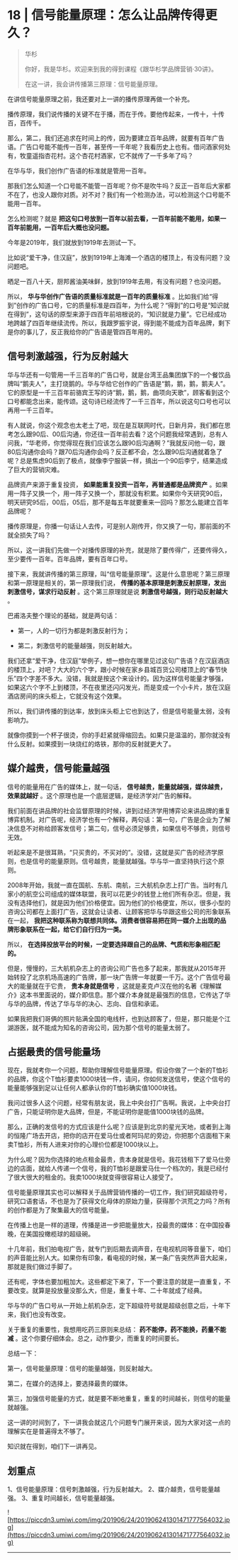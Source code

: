 # 18 | 信号能量原理：怎么让品牌传得更久？

> 华杉
> 
> 你好，我是华杉。欢迎来到我的得到课程《跟华杉学品牌营销·30讲》。
> 
> 在这一讲，我会讲传播第三原理：信号能量原理。

在讲信号能量原理之前，我还要对上一讲的播传原理再做一个补充。

播传原理，我们说传播的关键不在于播，而在于传。要他传起来，一传十，十传百，百传千。

那么，第二，我们还追求在时间上的传，因为要建立百年品牌，就要有百年广告语。广告口号能不能传一百年，甚至传一千年呢？我看历史上也有。借问酒家何处有，牧童遥指杏花村。这个杏花村酒家，它不就传了一千多年了吗？

在华与华，我们创作广告语的标准就是管用一百年。

那我们怎么知道一个口号能不能管一百年呢？你不是吹牛吗？反正一百年后大家都不在了，也没人跟你对质。对不对？我们有一个检测办法，可以检测这个口号能不能用一百年。

怎么检测呢？就是 **把这句口号放到一百年以前去看，一百年前能不能用，如果一百年前能用，一百年后大概也没问题。**

今年是2019年，我们就放到1919年去测试一下。

比如说“爱干净，住汉庭”，放到1919年上海滩一个酒店的楼顶上，有没有问题？没问题吧。

晒足一百八十天，厨邦酱油美味鲜，放到1919年去用，有没有问题？也没问题。

所以， **华与华创作广告语的质量标准就是一百年的质量标准** 。比如我们给“得到”创作的广告口号，它的质量标准是四百年，为什么呢？“得到”的口号是“知识就在得到”，这句话的原型来源于四百年前培根说的，“知识就是力量”。它已经成功地跨越了四百年继续流传。所以，我跟罗振宇说，得到能不能成为百年品牌，剩下是你的事儿了，反正我给你的广告语是管四百年用的。

## 信号刺激越强，行为反射越大

华与华还有一句管用一千三百年的广告口号，就是台湾王品集团旗下的一个餐饮品牌叫“鹅夫人”，主打烧鹅的。华与华给它创作的广告语是“鹅，鹅，鹅，鹅夫人”。它的原型是一千三百年前骆宾王写的诗“鹅，鹅，鹅，曲项向天歌”，顾客看到这个口号都能念出来，能传颂。这句诗已经流传了一千三百年，所以说这句口号也可以再用一千三百年。

有人就说，你这个观念也太老土了吧，现在是互联网时代，日新月异，我们都在思考怎么跟90后、00后沟通，你还往一百年前去看？这个问题我经常遇到，总有人问我，“华老师，你觉得现在我们应该怎么跟90后沟通啊？”我就反问他一句，跟80后沟通你会吗？跟70后沟通你会吗？反正都不会，怎么跟90后沟通就着急了呢？总是焦虑90后到了极点，就像李宁服装一样，搞出一个90后李宁，结果造成了巨大的营销灾难。

品牌资产来源于重复投资， **如果能重复投资一百年，再普通都是品牌资产** 。如果用一阵子又换一个，用一阵子又换一个，那就没有积累。如果你今天研究90后，明天研究95后，00后，05后，那不是每五年就要重来一回吗？那怎么能建立百年品牌呢？

播传原理是，你播一句话让人去传，可是别人刚传开，你又换了一句，那前面的不就全损失了吗？

所以，这一讲我们先做一个对播传原理的补充，就是除了要传得广，还要传得久，至少要传一百年。百年品牌，要有百年口号。

接下来，我就讲传播的第三原理，叫“信号能量原理”。这是什么意思呢？第三原理和第一原理是相关的，第一原理我们说， **传播的基本原理是刺激反射原理，发出刺激信号，谋求行动反射** 。这个第三原理就是说 **刺激信号越强，则行动反射越大** 。

巴甫洛夫整个理论的基础，就是两句话：

* 第一，人的一切行为都是刺激反射行为；

* 第二，刺激信号的能量越强，则反射越大。

我们还拿“爱干净，住汉庭”举例子，想一想你在哪里见过这句广告语？在汉庭酒店的楼顶上，对吧？大大的六个字，跟小时候在家乡县城百货公司楼顶上的“春节快乐”四个字差不多大。没错，我就是按这个来设计的。因为这样信号能量才够强，如果这六个字不上到楼顶，不在夜里还闪闪发光，而是变成一个小卡片，放在汉庭酒店房间的床头柜上，它就没有这个效果。

所以，我们讲传播的到达率，放到床头柜上它也到达了，但是信号能量太弱，没有影响力。

就像你摸到一个杯子很烫，你的手赶紧就得缩回去。如果只是温温的，那你就没有什么反射。如果摸到一块烧红的烙铁，那你的反射就更大了。

## 媒介越贵，信号能量越强

信号的能量用在广告的媒体上，就一句话， **信号越贵，能量就越强，媒体越贵，效果就越好** 。这个原理也是一个底层逻辑，是经济学对广告的解释。

我们前面在讲品牌的社会监督原理的时候，讲到过经济学用博弈论来讲品牌的重复博弈机制。对广告呢，经济学也有一个解释，两句话：第一句，广告是企业为了解决信息不对称给顾客发信号；第二句，信号必须足够贵，如果信号不够贵，则信号无效。

听起来是不是很耳熟，“只买贵的，不买对的”。没错，这就是买广告的经济学原则，也是信号的能量原则。信号越贵，能量就越强。华与华一直坚持执行这个原则。

2008年开始，我就一直在国航、东航、南航，三大航机杂志上打广告。当时有几家小的航空公司组成的媒体联盟，我可以花更少的钱登上他们所有杂志。但是，我没有选择他们，就是因为他们价格便宜。因为他们的价格便宜，所以，很多小型的咨询公司都在上面打广告，这就会让读者、让顾客把华与华跟这些公司的形象联系在一起， **我把这种联系称为联想共同体。消费者很容易把在同一媒介上出现的品牌形象联系在一起，给它们自行归为一类。**

所以， **在选择投放平台的时候，一定要选择跟自己的品牌、气质和形象相匹配的。**

但是，慢慢的，三大航机杂志上的咨询公司广告也多了起来，那我就从2015年开始转投了北京机场高速的广告牌，那一块广告牌一年就要一千万。这个广告信号最大的能量就在于它贵， **贵本身就是信号** ，这就是麦克卢汉在他的名著《理解媒介》这本书里面说的，媒介即信息。那个媒介本身就是最强烈的信息，它传达了华与华的品牌，传达了华与华的决心、志向、自信和承诺。

如果我把我们哥俩的照片贴满全国的电线杆，也到达顾客了，但是，那只能是个江湖游医，就不能成为知名的咨询公司，因为那个信号的能量太弱了。

## 占据最贵的信号能量场

现在，我就考你一个问题，帮助你理解信号能量原理。假设你做了一个新的T恤衫的品牌，你这个T恤衫要卖1000块钱一件，请问，你如何发送信号，使这个信号的能量能够强到足以让任何人都承认你的T恤衫确实值1000块钱。

我问过很多人这个问题，经常有朋友说，我上中央台打广告啊。我说，上中央台打广告，只能证明你是大品牌，但是，不能证明你是能值1000块钱的品牌。

那么，正确的发信号的方式应该是什么呢？应该是到北京的星光天地，或者到上海的恒隆广场去开店，把你的店开在爱马仕或者阿玛尼的旁边，你把那个店面租下来卖T恤衫，所有人进来对你的心理价位都是1000块以上。

为什么呢？因为你选择的地点租金最贵，贵本身就是信号。我花钱租下了爱马仕旁边的店面，就给人传递一个信号，我的T恤衫是跟爱马仕一个档次的，我是已经付了很大很大的租金的。我卖1000块就变得很容易让人接受了。

信号能量原理其实也可以解释关于品牌营销传播的一切工作，我们研究超级符号，研究口语套话，不也是为了获得文化母体的原始力量，获得那个洪荒之力吗？所有的创作都是为了聚集最大的信号能量。

在传播上也是一样的道理，传播是进一步把能量放大，投最贵的媒体：在中国投春晚，在美国投橄榄球的超级碗。

十几年前，我们拍电视广告，就专门到后期去调声音，在电视机同等音量下，咱们的声音能比别人大。如果你有印象，看电视的时候，某一条广告突然声音大起来，那就是我们做过手脚了。

还有呢，字体也要加粗加大。这些都定下来了，下一个要注意的就是一直重复，不要改变。就算是投放量没那么大，但是，重复十年、二十年就成了经典。

华与华的广告口号从一开始上航机杂志，定下超级符号就是超级创意之后，十年下来，我们也没有改变。

关于重复的重要性，我想用吃药三原则来总结： **药不能停，药不能换，药量不能减** 。这个你要仔细体会。总之，动作要少，而重复的时间要长。

总结一下：

第一，信号能量原理：信号的能量越强，则反射越大。

第二，在媒介的选择上，要选择最贵的媒体。

第三，加强信号能量的方式，就是要不断地重复，重复的时间越长，则信号的能量就越强。

这一讲的时间到了，下一讲我会就这几个问题专门展开来谈，因为大家对这一点的理解实在是普遍得太不够了。

知识就在得到，咱们下一讲再见。

## 划重点

1、信号能量原理：信号刺激越强，行为反射越大。
2、媒介越贵，信号能量越强。
3、重复时间越长，信号能量越强。

![https://piccdn3.umiwi.com/img/201906/24/201906241301471777564032.jpg](https://piccdn3.umiwi.com/img/201906/24/201906241301471777564032.jpg)

---
